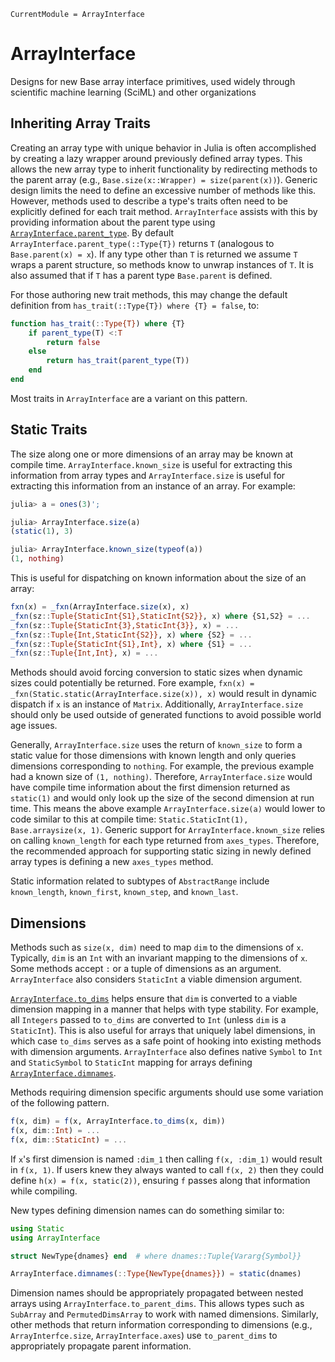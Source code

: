 ```@meta
CurrentModule = ArrayInterface
```

# ArrayInterface

Designs for new Base array interface primitives, used widely through scientific machine learning (SciML) and other organizations

## Inheriting Array Traits

Creating an array type with unique behavior in Julia is often accomplished by creating a lazy wrapper around previously defined array types.
This allows the new array type to inherit functionality by redirecting methods to the parent array (e.g., `Base.size(x::Wrapper) = size(parent(x))`).
Generic design limits the need to define an excessive number of methods like this.
However, methods used to describe a type's traits often need to be explicitly defined for each trait method.
`ArrayInterface` assists with this by providing information about the parent type using [`ArrayInterface.parent_type`](@ref).
By default `ArrayInterface.parent_type(::Type{T})` returns `T` (analogous to `Base.parent(x) = x`).
If any type other than `T` is returned we assume `T` wraps a parent structure, so methods know to unwrap instances of `T`.
It is also assumed that if `T` has a parent type `Base.parent` is defined.

For those authoring new trait methods, this may change the default definition from `has_trait(::Type{T}) where {T} = false`, to:
```julia
function has_trait(::Type{T}) where {T}
    if parent_type(T) <:T
        return false
    else
        return has_trait(parent_type(T))
    end
end
```

Most traits in `ArrayInterface` are a variant on this pattern.

## Static Traits

The size along one or more dimensions of an array may be known at compile time. 
`ArrayInterface.known_size` is useful for extracting this information from array types and `ArrayInterface.size` is useful for extracting this information from an instance of an array.
For example:

```julia
julia> a = ones(3)';

julia> ArrayInterface.size(a)
(static(1), 3)

julia> ArrayInterface.known_size(typeof(a))
(1, nothing)

```

This is useful for dispatching on known information about the size of an array:
```julia
fxn(x) = _fxn(ArrayInterface.size(x), x)
_fxn(sz::Tuple{StaticInt{S1},StaticInt{S2}}, x) where {S1,S2} = ...
_fxn(sz::Tuple{StaticInt{3},StaticInt{3}}, x) = ...
_fxn(sz::Tuple{Int,StaticInt{S2}}, x) where {S2} = ...
_fxn(sz::Tuple{StaticInt{S1},Int}, x) where {S1} = ...
_fxn(sz::Tuple{Int,Int}, x) = ...
```

Methods should avoid forcing conversion to static sizes when dynamic sizes could potentially be returned.
Fore example, `fxn(x) = _fxn(Static.static(ArrayInterface.size(x)), x)` would result in dynamic dispatch if `x` is an instance of `Matrix`.
Additionally, `ArrayInterface.size` should only be used outside of generated functions to avoid possible world age issues.

Generally, `ArrayInterface.size` uses the return of `known_size` to form a static value for those dimensions with known length and only queries dimensions corresponding to `nothing`.
For example, the previous example had a known size of `(1, nothing)`.
Therefore, `ArrayInterface.size` would have compile time information about the first dimension returned as `static(1)` and would only look up the size of the second dimension at run time.
This means the above example `ArrayInterface.size(a)` would lower to code similar to this at compile time: `Static.StaticInt(1), Base.arraysize(x, 1)`.
Generic support for `ArrayInterface.known_size` relies on calling `known_length` for each type returned from `axes_types`.
Therefore, the recommended approach for supporting static sizing in newly defined array types is defining a new `axes_types` method.

Static information related to subtypes of `AbstractRange` include `known_length`, `known_first`, `known_step`, and `known_last`.

## Dimensions

Methods such as `size(x, dim)` need to map `dim` to the dimensions of `x`.
Typically, `dim` is an `Int` with an invariant mapping to the dimensions of `x`.
Some methods accept `:` or a tuple of dimensions as an argument.
`ArrayInterface` also considers `StaticInt` a viable dimension argument.

[`ArrayInterface.to_dims`](@ref) helps ensure that `dim` is converted to a viable dimension mapping in a manner that helps with type stability.
For example, all `Integers` passed to `to_dims` are converted to `Int` (unless `dim` is a `StaticInt`).
This is also useful for arrays that uniquely label dimensions, in which case `to_dims` serves as a safe point of hooking into existing methods with dimension arguments.
`ArrayInterface` also defines native `Symbol` to `Int` and `StaticSymbol` to `StaticInt` mapping  for arrays defining [`ArrayInterface.dimnames`](@ref).

Methods requiring dimension specific arguments should use some variation of the following pattern.

```julia
f(x, dim) = f(x, ArrayInterface.to_dims(x, dim))
f(x, dim::Int) = ...
f(x, dim::StaticInt) = ...
```

If `x`'s first dimension is named `:dim_1` then calling `f(x, :dim_1)` would result in `f(x, 1)`.
If users knew they always wanted to call `f(x, 2)` then they could define `h(x) = f(x, static(2))`, ensuring `f` passes along that information while compiling.

New types defining dimension names can do something similar to:
```julia
using Static
using ArrayInterface

struct NewType{dnames} end  # where dnames::Tuple{Vararg{Symbol}}

ArrayInterface.dimnames(::Type{NewType{dnames}}) = static(dnames)
```

Dimension names should be appropriately propagated between nested arrays using `ArrayInterface.to_parent_dims`. 
This allows types such as `SubArray` and `PermutedDimsArray` to work with named dimensions.
Similarly, other methods that return information corresponding to dimensions (e.g., `ArrayInterfce.size`, `ArrayInterface.axes`) use `to_parent_dims` to appropriately propagate parent information.



